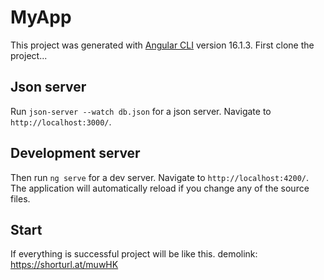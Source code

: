 # MyApp

This project was generated with [Angular CLI](https://github.com/angular/angular-cli) version 16.1.3.
First clone the project...

## Json server

Run `json-server --watch db.json` for a json server. Navigate to `http://localhost:3000/`. 

## Development server

Then run `ng serve` for a dev server. Navigate to `http://localhost:4200/`. The application will automatically reload if you change any of the source files.


## Start

If everything is successful project will be like this.
demolink: https://shorturl.at/muwHK
